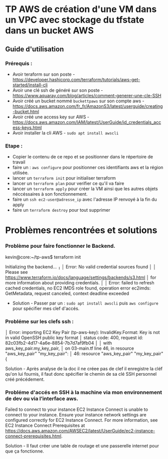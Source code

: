 # TP AWS de création d'une VM dans un VPC avec stockage du tfstate dans un bucket AWS

## Guide d'utilisation

### Prérequis :
- Avoir teraform sur son poste - https://developer.hashicorp.com/terraform/tutorials/aws-get-started/install-cli
- Avoir une clé ssh de généré sur son poste - https://www.aquaray.com/blog/articles/comment-generer-une-cle-SSH
- Avoir créé un bucket nommé `buckettpaws` sur son compte aws - https://docs.aws.amazon.com/fr_fr/AmazonS3/latest/userguide/creating-bucket.html
- Avoir créé une access key sur AWS - https://docs.aws.amazon.com/IAM/latest/UserGuide/id_credentials_access-keys.html
- Avoir installer la cli AWS - `sudo apt install awscli`

### Etape :
- Copier le contenu de ce repo et se positionner dans le répertoire de travail
- faire un : `aws configure` pour positionner ces identifiants aws et la région utilisée.
- lancer un `terraform init` pour initialiser terraform
- lancer un `terraform plan` pour verifier ce qu'il va faire
- lancer un `terraform apply` pour créer la VM ainsi que les autres objets néccéssaires à son fonctionnement.
- faire un `ssh ec2-user@adresse_ip` avec l'adresse IP renvoyé à la fin du apply
- faire un `terraform destroy` pour tout supprimer

# Problèmes rencontrées et solutions

### Problème pour faire fonctionner le Backend.

kevin@core:~/tp-aws$ terraform init

Initializing the backend...
╷
│ Error: No valid credential sources found
│ 
│ Please see https://www.terraform.io/docs/language/settings/backends/s3.html
│ for more information about providing credentials.
│ 
│ Error: failed to refresh cached credentials, no EC2 IMDS role found, operation error ec2imds: GetMetadata, request canceled, context deadline exceeded

- Solution - Passer par un : `sudo apt install awscli` puis `aws configure` pour spécifier mes clef d'accés.

### Probléme sur les clefs ssh :

│ Error: importing EC2 Key Pair (tp-aws-key): InvalidKey.Format: Key is not in valid OpenSSH public key format
│       status code: 400, request id: 82c03fb2-4d17-4a6e-8854-7b7d7af9fb04
│ 
│   with aws_key_pair.my_key_pair,
│   on 03-main.tf line 46, in resource "aws_key_pair" "my_key_pair":
│   46: resource "aws_key_pair" "my_key_pair" {

Solution - Après analyse de la doc il ne créee pas de clef il enregistre la cléf qu'on lui fournis,
il faut donc spécifier le chemin de sa clé SSH personnel créé précédement.

### Probléme d'accés en SSH à la machine via mon environnement de dev ou via l’interface aws.

Failed to connect to your instance
EC2 Instance Connect is unable to connect to your instance. Ensure your instance network settings are configured correctly for EC2 Instance Connect. For more information, see EC2 Instance Connect Prerequisites at https://docs.aws.amazon.com/AWSEC2/latest/UserGuide/ec2-instance-connect-prerequisites.html.

Solution - Il faut créer une table de routage et une passerelle internet pour que ça fonctionne.
